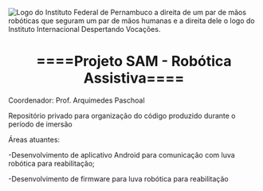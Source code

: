 ![Logo do Instituto Federal de Pernambuco a direita de um par de mãos robóticas que seguram um par de mãos humanas e a direita dele o logo do Instituto Internacional Despertando Vocações.](https://pasteboard.co/cd1XQOzm3KuZ.png)

<h1 align="center">====Projeto SAM - Robótica Assistiva====</h1>

Coordenador: Prof. Arquimedes Paschoal

Repositório privado para organização do código produzido durante o período de imersão

Áreas atuantes:

-Desenvolvimento de aplicativo Android para comunicação com luva robótica para reabilitação;

-Desenvolvimento de firmware para luva robótica para reabilitação


